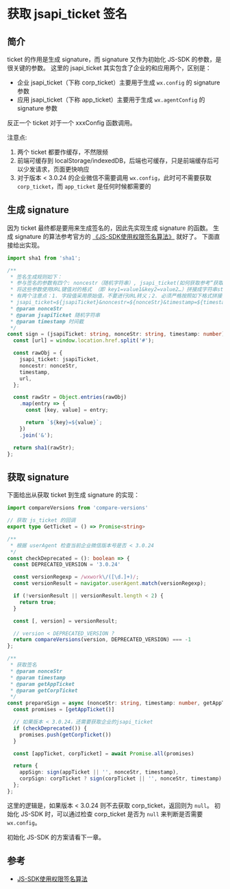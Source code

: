 # 获取 jsapi_ticket 签名

## 简介

ticket 的作用是生成 signature，而 signature 又作为初始化 JS-SDK 的参数，是很关键的参数。 这里的 jsapi_ticket 其实包含了企业的和应用两个，区别是：

* 企业 jsapi_ticket（下称 corp_ticket）主要用于生成 `wx.config` 的 signature 参数
* 应用 jsapi_ticket（下称 app_ticket）主要用于生成 `wx.agentConfig` 的 signature 参数

反正一个 ticket 对于一个 xxxConfig 函数调用。

注意点:

1. 两个 ticket 都要作缓存，不然限频
2. 前端可缓存到 localStorage/indexedDB，后端也可缓存，只是前端缓存后可以少发请求，页面更快响应
3. 对于版本 < 3.0.24 的企业微信不需要调用 `wx.config`，此时可不需要获取 `corp_ticket`，而 `app_ticket` 是任何时候都需要的

## 生成 signature

因为 ticket 最终都是要用来生成签名的，因此先实现生成 signature 的函数。 生成 signature
的算法参考官方的 [《JS-SDK使用权限签名算法》](https://work.weixin.qq.com/api/doc/90001/90144/90539) 就好了。 下面直接给出实现。

```ts
import sha1 from 'sha1';

/**
 * 签名生成规则如下：
 * 参与签名的参数有四个: noncestr（随机字符串）, jsapi_ticket(如何获取参考“获取企业jsapi_ticket”以及“获取应用的jsapi_ticket接口”), timestamp（时间戳）, url（当前网页的URL， 不包含#及其后面部分）
 * 将这些参数使用URL键值对的格式 （即 key1=value1&key2=value2…）拼接成字符串string1。
 * 有两个注意点：1. 字段值采用原始值，不要进行URL转义；2. 必须严格按照如下格式拼接，不可变动字段顺序。
 * jsapi_ticket=${jsapiTicket}&noncestr=${nonceStr}&timestamp=${timestamp}&url=${url}
 * @param nonceStr
 * @param jsapiTicket 随机字符串
 * @param timestamp 时间截
 */
const sign = (jsapiTicket: string, nonceStr: string, timestamp: number) => {
  const [url] = window.location.href.split('#');

  const rawObj = {
    jsapi_ticket: jsapiTicket,
    noncestr: nonceStr,
    timestamp,
    url,
  };

  const rawStr = Object.entries(rawObj)
    .map(entry => {
      const [key, value] = entry;

      return `${key}=${value}`;
    })
    .join('&');

  return sha1(rawStr);
};
```

## 获取 signature

下面给出从获取 ticket 到生成 signature 的实现：

```ts
import compareVersions from 'compare-versions'

// 获取 js_ticket 的回调
export type GetTicket = () => Promise<string>

/**
 * 根据 userAgent 检查当前企业微信版本号是否 < 3.0.24
 */
const checkDeprecated = (): boolean => {
  const DEPRECATED_VERSION = '3.0.24'

  const versionRegexp = /wxwork\/([\d.]+)/;
  const versionResult = navigator.userAgent.match(versionRegexp);

  if (!versionResult || versionResult.length < 2) {
    return true;
  }

  const [, version] = versionResult;

  // version < DEPRECATED_VERSION ?
  return compareVersions(version, DEPRECATED_VERSION) === -1
};

/**
 * 获取签名
 * @param nonceStr
 * @param timestamp
 * @param getAppTicket
 * @param getCorpTicket
 */
const prepareSign = async (nonceStr: string, timestamp: number, getAppTicket: GetTicket, getCorpTicket: GetTicket) => {
  const promises = [getAppTicket()]

  // 如果版本 < 3.0.24，还需要获取企业的jsapi_ticket
  if (checkDeprecated()) {
    promises.push(getCorpTicket())
  }

  const [appTicket, corpTicket] = await Promise.all(promises)

  return {
    appSign: sign(appTicket || '', nonceStr, timestamp),
    corpSign: corpTicket ? sign(corpTicket || '', nonceStr, timestamp) : null,
  };
};
```

这里的逻辑是，如果版本 < 3.0.24 则不去获取 corp_ticket，返回则为 `null`。
初始化 JS-SDK 时，可以通过检查 corp_ticket 是否为 `null` 来判断是否需要 `wx.config`。

初始化 JS-SDK 的方案请看下一章。

## 参考

* [JS-SDK使用权限签名算法](https://work.weixin.qq.com/api/doc/90001/90144/90539)
